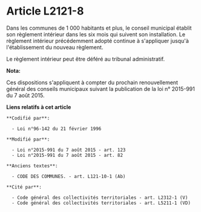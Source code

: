 # Article L2121-8

Dans les communes de 1 000 habitants et plus, le conseil municipal établit son règlement intérieur dans les six mois qui
suivent son installation. Le règlement intérieur précédemment adopté continue à s'appliquer jusqu'à l'établissement du
nouveau règlement.

Le règlement intérieur peut être déféré au tribunal administratif.

**Nota:**

Ces dispositions s'appliquent à compter du prochain renouvellement général des conseils municipaux suivant la publication de
la loi n° 2015-991 du 7 août 2015.

**Liens relatifs à cet article**

	**Codifié par**:

	  - Loi n°96-142 du 21 février 1996

	**Modifié par**:

	  - Loi n°2015-991 du 7 août 2015 - art. 123
	  - Loi n°2015-991 du 7 août 2015 - art. 82

	**Anciens textes**:

	  - CODE DES COMMUNES. - art. L121-10-1 (Ab)

	**Cité par**:

	  - Code général des collectivités territoriales - art. L2312-1 (V)
	  - Code général des collectivités territoriales - art. L5211-1 (VD)
